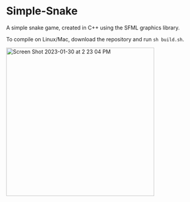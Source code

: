 # Simple-Snake
A simple snake game, created in C++ using the SFML graphics library.

To compile on Linux/Mac, download the repository and run `sh build.sh`.

<img width="396" alt="Screen Shot 2023-01-30 at 2 23 04 PM" src="https://user-images.githubusercontent.com/75324120/215575221-46daa793-e83d-4142-9058-4d766e0eb870.png">
